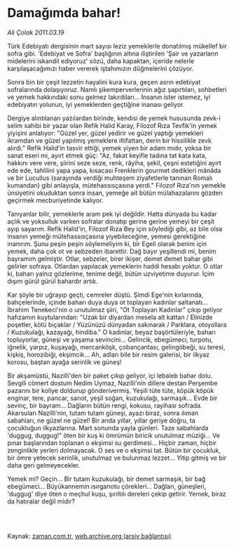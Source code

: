 # Damağımda bahar!

*Ali Çolak 2011.03.19*

<td class="columnist-detail">
<p>Türk Edebiyatı dergisinin mart sayısı leziz yemeklerle donatılmış mükellef bir sofra gibi. 'Edebiyat ve Sofra' başlığının altına iliştirilen 'Şair ve yazarların midelerini iskandil ediyoruz' sözü, daha kapaktan, içeride nelerle karşılaşacağımızı haber vererek iştahımızın düğmelerini çözüyor.</p>
<p>
<div id="haberMetinDiv">
<p> Sonra bin bir çeşit lezzetin hayalini kura kura, geçen asrın edebiyat sofralarında dolaşıyoruz. Namlı şikemperverlerinin ağız şapırtıları, sohbetleri ve yemek hakkındaki sonu gelmez lakırdıları... İnsanın ister istemez, iyi edebiyatın yolunun, iyi yemeklerden geçtiğine inanası geliyor.
<p>Dergiye alıntılanan yazılardan birinde, kendisi de yemek hususunda zevk-i selim sahibi bir yazar olan Refik Halid Karay, Filozof Rıza Tevfik'in yemek yiyişini anlatıyor: "Güzel yer, güzel yedirir ve güzel yaptığı yemekleri ikramdan ve güzel yapılmış yemeklere iltifattan, derin bir hissilikle zevk alırdı." Refik Halid'in tasvir ettiği, yemek yiyen bir adam mıdır, yoksa bir sanat eseri mi, ayırt etmek güç: "Az, fakat keyifle tadına tat kata kata, hakkını vere vere, şiirini seze seze, renk, râyiha, şekil, çeşni estetiğini ayırt ede ede, tahlilini yapa yapa, kısacası Frenklerin gourmet dedikleri mânâda ve bir Lucullus (sarayında verdiği muhteşem ziyafetlerle tanınan Romalı kumandan) gibi anlayışla, mütehassısçasına yerdi." Filozof Rıza'nın yemekle ünsiyetini okuduktan sonra insan, yemeğe ait bütün mülahazalarını gözden geçirmek mecburiyetinde kalıyor.
<p>Tanıyanlar bilir, yemeklerle aram pek iyi değildir. Hatta dünyada bu kadar açlık ve yoksulluk varken sofralar donatıp gerine gerine yemeyi bir çeşit ayıp sayarım. Refik Halid'in, Filozof Rıza Bey için söylediği gibi, az bile olsa insanın yemeği mütehassısçasına yiyebileceğine, yemesi gerektiğine inanırım. Şunu peşin peşin söylemeliyim ki, bir Egeli olarak benim için yemek, daha çok ot ve sebzeden ibarettir. Dağ bayır yeşillendi mi, benim bayramım gelmiştir. Otlar, sebzeler, birer ikişer, demet demet bahar gibi gelirler sofraya. Otlardan yapılacak yemeklerin haddi hesabı yoktur. O otlar ki, baharı yalnız gözlerime, tenime değil, bütün uzviyetime duyurur. İçim dışım gürül gürül bahardır artık.
<p>Kar şöyle bir uğrayıp geçti, cemreler düştü. Şimdi Ege'nin kırlarında, bahçelerinde, içinde baharı duya duya ot toplayan kadınlar saltanatı... İbrahim Tenekeci'nin o unutulmaz şiiri, "Ot Toplayan Kadınlar" çıkıp geliyor hafızamın kuytularından: "Uzak bir diyardan mesela alt kattan / Elinizde poşetler, kötü bıçaklar / Yüzünüzü dünyadan sakınarak / Parklara, otoyollara / Kuzukulağı, kazayağı, hindiba." O kadınlar, beyaz başörtüleriyle, baharı topluyorlar, güneşi ve yaşama sevincini... Gelincik, ebegümeci, turpotu, iğnelik, yarpız, kuşayağı, mercanköşk, çobançantası, gelingöbeği, su teresi, kişkiş, horozibiği, ekşimcik... Ah, adları bile bir resim galerisi, bir ilkyaz korosu, baştan ayağa serinlik ve güneş!
<p>Bir akşamüstü, Nazilli'den bir paket çıkıp geliyor, içi lebaleb bahar dolu. Sevgili cömert dostum Nedim Uymaz, Nazilli'nin dillere destan Perşembe pazarını bir koliye doldurup gönderivermiş. Yeşili tüte tüte, köpük köpük enginar, tere, pancar, sarıot, yeşil soğan, kuzukulağı, sarmaşık... Evde bir sevinç, bir bayram... Dağların bütün rengi, kokusu, rayihası sofrada. Akarsuları Nazilli'nin, tutam tutam güneşi, ayazı biraz, sonra ılıman sabahları, ne güzel ne güzel! Bir anda yıllar, yıllar geriye doğru, ta çocukluğun ilkyazlarına. Mart sonunda yayla günleri. Taze sabahlarda 'duggug, duggug!" öten bir kuş ki ömrümün biricik unutulmaz müziği... Ve pınar başlarından toplanan o ekşimsi su gerdimesi... Hiçbir zaman, hiçbir zenginlikle yerleri dolmayacak. O ses ve o ekşimsi tat. Bütün bir çocukluk, bir ömre yetecek serinlik, unutulmaz ve bulunmaz lezzet... Yitip gitmiş ve bir daha geri gelmeyecekler.
<p>Yemek mi? Geçin... Bir tutam kuzukulağı, bir demet sarmaşık, bir bağ ebegümeci... Büyükannemin ısırganotu çörekleri... Dağları, güneşleri, 'duggug' diye öten o meçhul kuşu, şırıltılı dereleri çekip getirir. Yemek, biraz da hatıralar değil midir? </p></p></p></p></p></p></div>
</p>


<p><br>
		 </br></p></td>

Kaynak: [zaman.com.tr](http://zaman.com.tr/yazar.do?yazino=1109573), [web.archive.org (arşiv bağlantısı)](http://web.archive.org/web/20110828181238/http://zaman.com.tr:80/yazar.do?yazino=1109573)
